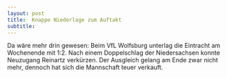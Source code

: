 ```yaml
---
layout: post
title:  Knappe Niederlage zum Auftakt
subtitle:  
---
```


Da wäre mehr drin gewesen: Beim VfL Wolfsburg unterlag die Eintracht am Wochenende mit 1:2. Nach einem Doppelschlag der Niedersachsen konnte Neuzugang Reinartz verkürzen. Der Ausgleich gelang am Ende zwar nicht mehr, dennoch hat sich die Mannschaft teuer verkauft.


